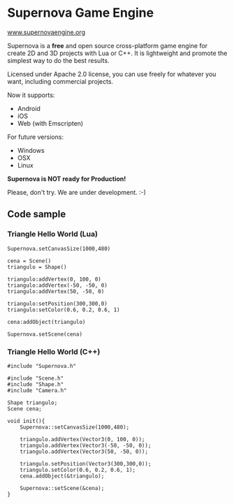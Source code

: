 # Supernova Game Engine

www.supernovaengine.org

Supernova is a **free** and open source cross-platform game engine for create 2D and 3D projects with Lua or C++. It is lightweight and promote the simplest way to do the best results.

Licensed under Apache 2.0 license, you can use freely for whatever you want, including commercial projects.

Now it supports:
  - Android
  - iOS
  - Web (with Emscripten)

For future versions:
  - Windows
  - OSX
  - Linux


**Supernova is NOT ready for Production!**

Please, don't try. We are under development. :-)

## Code sample
### Triangle Hello World (Lua)
```
Supernova.setCanvasSize(1000,480)

cena = Scene()
triangulo = Shape()

triangulo:addVertex(0, 100, 0)
triangulo:addVertex(-50, -50, 0)
triangulo:addVertex(50, -50, 0)

triangulo:setPosition(300,300,0)
triangulo:setColor(0.6, 0.2, 0.6, 1)

cena:addObject(triangulo)

Supernova.setScene(cena)
```
### Triangle Hello World (C++)

```
#include "Supernova.h"

#include "Scene.h"
#include "Shape.h"
#include "Camera.h"

Shape triangulo;
Scene cena;

void init(){
    Supernova::setCanvasSize(1000,480);
    
    triangulo.addVertex(Vector3(0, 100, 0));
    triangulo.addVertex(Vector3(-50, -50, 0));
    triangulo.addVertex(Vector3(50, -50, 0));
    
    triangulo.setPosition(Vector3(300,300,0));
    triangulo.setColor(0.6, 0.2, 0.6, 1);
    cena.addObject(&triangulo);
  
    Supernova::setScene(&cena);
}
```
